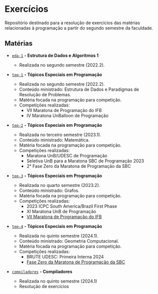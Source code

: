 # Exercícios
Repositório destinado para a resolução de exercícios das matérias relacionadas à programação a partir do segundo semestre da faculdade.

## Matérias

- [`eda-1`](./eda-1/) **- Estrutura de Dados e Algoritmos 1**
    - Realizada no segundo semestre (2022.2).

- [`tep-1`](./tep-1/) **- Tópicos Especiais em Programação**
    - Realizada no segundo semestre (2022.2).
    - Conteúdo ministrado: Estrutura de Dados e Paradigmas de Resolução de Problemas.
    - Matéria focada na programação para competição.
    - Competições realizadas:
        - VII Maratona de Programação do IFB
        - IV Maratona UnBalloon de Programação

- [`tep-2`](./tep-2/) **- Tópicos Especiais em Programação**
    - Realizada no terceiro semestre (2023.1).
    - Conteúdo ministrado: Matemática.
    - Matéria focada na programação para competição.
    - Competições realizadas:
        - Maratona UnB/UDESC de Programação
        - Seletiva UnB para a Maratona SBC de Programação 2023
        - 2° Fase Zero da Maratona de Programação da SBC

- [`tep-3`](./tep-3/) **- Tópicos Especiais em Programação**
    - Realizada no quarto semestre (2023.2).
    - Conteúdo ministrado: Grafos.
    - Matéria focada na programação para competição.
    - Competições realizadas:
        - 2023 ICPC South America/Brazil First Phase
        - XI Maratona UnB de Programação
        - [VII Maratona de Programação do IFB](https://danielsaad.com/maratona/blog/2023/11/20/8-mdp-ifb-resultados.html)

- [`tep-4`](./tep-4/) **- Tópicos Especiais em Programação**
    - Realizada no quinto semestre (2024.1).
    - Conteúdo ministrado: Geometria Computacional.
    - Matéria focada na programação para competição.
    - Competições realizadas:
        - BRUTE UDESC: Primeira Interna 2024
        - [Fase Zero da Maratona de Programação da SBC](https://judge.beecrowd.com/pt/users/contest/836)

- [`compiladores`](./compiladores/) **- Compiladores**
    - Realizada no quinto semestre (2024.1)
    - Resolução de exercícios
